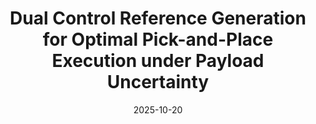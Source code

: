 ---
title: "Dual Control Reference Generation for Optimal Pick-and-Place Execution under Payload Uncertainty"
collection: publications
category: preprint
excerpt: "(Abstract) This work addresses the problem of robot manipulation tasks under unknown dynamics, such as pick-and-place tasks under payload uncertainty, where active exploration and(/for) online parameter adaptation during task execution are essential to enable accurate model-based control. The problem is framed as dual control seeking a closed-loop optimal control problem that accounts for parameter uncertainty. We simplify the dual control problem by pre-defining the structure of the feedback policy to include an explicit adaptation mechanism. Then we propose two methods for reference trajectory generation. The first directly embeds parameter uncertainty in robust optimal control methods that minimize the expected task cost. The second method considers minimizing the so-called optimality loss, which measures the sensitivity of parameter-relevant information with respect to task performance. We observe that both approaches reason over the Fisher information as a natural side effect of their formulations, simultaneously pursuing optimal task execution. We demonstrate the effectiveness of our approaches for a pick-and-place manipulation task. We show that designing the reference trajectories whilst taking into account the control enables faster and more accurate task performance and system identification while ensuring stable and efficient control."
date: 2025-10-20
venue: 'Under Submission'
year: 2025
authors: "Victor Vantilborgh, <b>Hrishikesh Sathyanarayan</b>, Guillaume Crevecoeur, Ian Abraham, Tom Lefebvre"
selected: true
paperurl: 'https://arxiv.org/pdf/2510.20483'
---